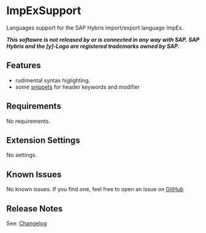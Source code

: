 # ImpExSupport

Languages support for the SAP Hybris import/export language ImpEx.

**_This softawre is not released by or is connected in any way with SAP. SAP Hybris and the [y]-Logo are registered trademarks owned by SAP._**

## Features

* rudimental syntax higlighting.
* some [snippets](docs/Snippets.md) for header keywords and modifier

## Requirements

No requirements.

## Extension Settings

No settings.

## Known Issues

No known issues.
If you find one, feel free to open an issue on [GitHub](https://github.com/simplyRoba/ImpExSupport/issues)

## Release Notes

See: [Changelog](CHANGELOG.md)
